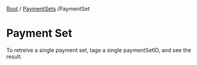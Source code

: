 [Root](../../Readme.md) / [PaymentSets](../Readme.md) /PaymentSet

# Payment Set

To retreive a single payment set, tage a single paymentSetID, and see the result.